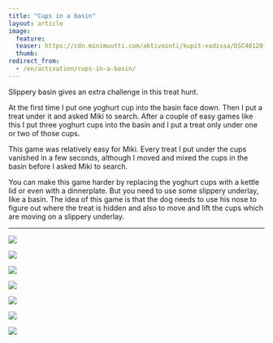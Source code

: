```yaml
---
title: "Cups in a basin"
layout: article
image:
  feature:
  teaser: https://cdn.minimuutti.com/aktivointi/kupit-vadissa/DSC40120-245px.jpg
  thumb:
redirect_from:
  - /en/activation/cups-in-a-basin/
---
```


Slippery basin gives an extra challenge in this treat hunt.

At the first time I put one yoghurt cup into the basin face down. Then I put a treat under it and asked Miki to search. After a couple of easy games like this I put three yoghurt cups into the basin and I put a treat only under one or two of those cups.

This game was relatively easy for Miki. Every treat I put under the cups vanished in a few seconds, although I moved and mixed the cups in the basin before I asked Miki to search.

You can make this game harder by replacing the yoghurt cups with a kettle lid or even with a dinnerplate. But you need to use some slippery underlay, like a basin. The idea of this game is that the dog needs to use his nose to figure out where the treat is hidden and also to move and lift the cups which are moving on a slippery underlay.

---

![](https://cdn.minimuutti.com/aktivointi/kupit-vadissa/DSC39827-800px.jpg)

![](https://cdn.minimuutti.com/aktivointi/kupit-vadissa/DSC39865-800px.jpg)

![](https://cdn.minimuutti.com/aktivointi/kupit-vadissa/DSC39946-800px.jpg)

![](https://cdn.minimuutti.com/aktivointi/kupit-vadissa/DSC40043-800px.jpg)

![](https://cdn.minimuutti.com/aktivointi/kupit-vadissa/DSC40103-800px.jpg)

![](https://cdn.minimuutti.com/aktivointi/kupit-vadissa/DSC40177-800px.jpg)

![](https://cdn.minimuutti.com/aktivointi/kupit-vadissa/DSC42477-800px.jpg)
